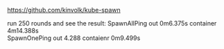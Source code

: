 https://github.com/kinvolk/kube-spawn

run 250 rounds and see the result: 
SpawnAllPing     out 0m6.375s       container 4m14.388s   
SpawnOnePing       out 4.288          contaienr 0m9.499s

